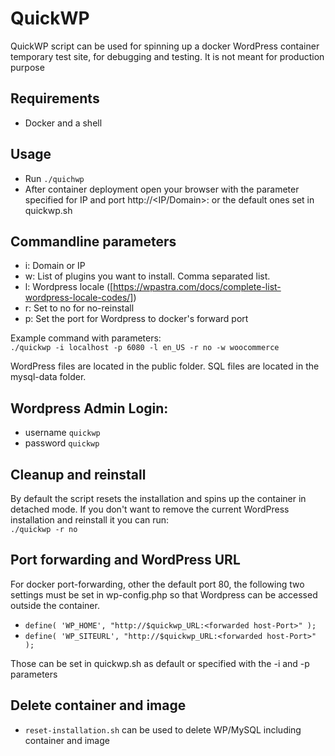 # QuickWP

QuickWP script can be used for spinning up a docker WordPress container temporary test site, for debugging and testing. It is not meant for production purpose

## Requirements

- Docker and a shell

## Usage

- Run `./quichwp`
- After container deployment open your browser with the parameter specified for IP and port http://<IP/Domain>:<forwarded host-Port> or the default ones set in quickwp.sh

## Commandline parameters

- i: Domain or IP
- w: List of plugins you want to install. Comma separated list.
- l: Wordpress locale ([https://wpastra.com/docs/complete-list-wordpress-locale-codes/])
- r: Set to no for no-reinstall
- p: Set the port for Wordpress to docker's forward port

Example command with parameters:  
`./quickwp -i localhost -p 6080 -l en_US -r no -w woocommerce`

WordPress files are located in the public folder. SQL files are located in the mysql-data folder.

## Wordpress Admin Login:

- username `quickwp`
- password `quickwp`

## Cleanup and reinstall

By default the script resets the installation and spins up the container in detached mode.
If you don't want to remove the current WordPress installation and reinstall it you can run:  
`./quickwp -r no`

## Port forwarding and WordPress URL

For docker port-forwarding, other the default port 80, the following two settings must be set in wp-config.php so that Wordpress can be accessed outside the container.

- `define( 'WP_HOME', "http://$quickwp_URL:<forwarded host-Port>" );`
- `define( 'WP_SITEURL', "http://$quickwp_URL:<forwarded host-Port>" );`

Those can be set in quickwp.sh as default or specified with the -i and -p parameters

## Delete container and image

- `reset-installation.sh` can be used to delete WP/MySQL including container and image
